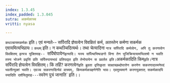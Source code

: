 ```yaml
---
index: 1.3.45
index_padded: 1.3.045
sutra: अकर्मकाच्च
vritti: nyasa

---
```

`कथञ्चायमकर्मकः` इति। एवं मन्यते-- सर्पिरादि ज्ञेयत्वेन विवक्षितं कर्म, अतस्तेन कर्मणा सकर्मक एवायमित्यभिप्रायः। `कथम्` इति। न कथञ्चिदित्यर्थः। तथा चेत्यादिना `नात्र सर्पिरादि कर्मत्वेन, अपि तु करणत्वेन विवक्षितम् इत्यत्र युक्तिमाह-- `सर्पिषोपायेन` इत्यादि। यस्य सर्पिःष्वभिष्वङगो विना तेन भुजिक्रियायामभिलाषो न भवति तस्य भोजने प्रवृत्तिं प्रति सर्पिरुपायभावं प्रतिपद्यत इति तेनोपायेन स प्रवर्तत इति।
`अकर्मकादिति किम्` इति। `नात्र सर्पिरादि ज्ञेयत्वेन विवक्षितम्। किं तर्हि? करणत्वेन` इति ब्रुवता वृत्तिकृता साक्षाच्छब्दोपात्तेन करणेन सकरणादात्मनेपदं भवतीत्युक्तं भवति। एवञ्च सकरणादित्येवं वाच्यम्, किमकर्मकग्रहणेनेति भावः। एवमुच्यमाने करणयुक्तात् सकर्मकादपि स्यादिति दर्शयितुमाह--- `स्वरेण पुत्रं जानाति` इति।।